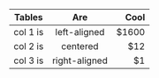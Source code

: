 | Tables   |      Are      |  Cool |
|----------|:-------------:|------:|
| col 1 is |left-aligned | $1600 |
| col 2 is |    centered   |   $12 |
| col 3 is|right-aligned |$1 |
    
